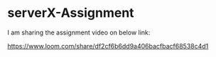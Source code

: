 # serverX-Assignment

I am sharing the assignment video on below link:

https://www.loom.com/share/df2cf6b6dd9a406bacfbacf68538c4d1
